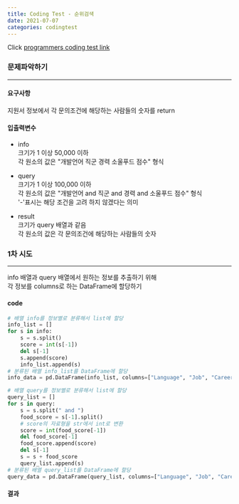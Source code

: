 ```yaml
---
title: Coding Test - 순위검색
date: 2021-07-07
categories: codingtest
---
```


Click [programmers coding test link](https://programmers.co.kr/learn/challenges)

### 문제파악하기
___
#### 요구사항
지원서 정보에서 각 문의조건에 해당하는 사람들의 숫자를 return

#### 입출력변수
- info    
크기가 1 이상 50,000 이하  
각 원소의 값은 "개발언어 직군 경력 소울푸드 점수" 형식

- query    
크기가 1 이상 100,000 이하  
각 원소의 값은 "개발언어 and 직군 and 경력 and 소울푸드 점수" 형식  
'-'표시는 해당 조건을 고려 하지 않겠다는 의미

- result    
크기가 query 배열과 같음  
각 원소의 값은 각 문의조건에 해당하는 사람들의 숫자 


### 1차 시도
___
info 배열과 query 배열에서 원하는 정보를 추출하기 위해  
각 정보를 columns로 하는 DataFrame에 할당하기 
#### code
```python
# 배열 info를 정보별로 분류해서 list에 할당
info_list = []
for s in info:
    s = s.split()
    score = int(s[-1])
    del s[-1]
    s.append(score)
    info_list.append(s)
# 분류된 배열 info_list를 DataFrame에 할당
info_data = pd.DataFrame(info_list, columns=["Language", "Job", "Career", "Food", "Score"])
```
```python
# 배열 query를 정보별로 분류해서 list에 할당
query_list = []
for s in query:
    s = s.split(" and ")
    food_score = s[-1].split()
    # score의 자료형을 str에서 int로 변환
    score = int(food_score[-1])
    del food_score[-1]
    food_score.append(score)
    del s[-1]
    s = s + food_score
    query_list.append(s)
# 분류된 배열 query_list를 DataFrame에 할당
query_data = pd.DataFrame(query_list, columns=["Language", "Job", "Career", "Food", "Score"])
```

#### 결과
